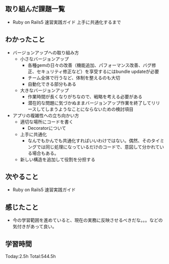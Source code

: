 ## 取り組んだ課題一覧
- Ruby on Rails5 速習実践ガイド 上手に共通化するまで
  
## わかったこと
- バージョンアップへの取り組み方
  - 小さなバージョンアップ
    - 各種gemの日々の改善（機能追加、パフォーマンス改善、バグ修正、セキュリティ修正など）を享受するにはbundle updateが必要
    - チーム全体で行うなど、体制を整えるのも大切
    - 自動化できる部分もある
  - 大きなバージョンアップ
    - 作業時間が長くなりがちなので、戦略を考える必要がある
    - 潜在的な問題に気づかぬままバージョンアップ作業を終了してリリースしてしまうようなことにならないための検討項目
- アプリの複雑性への立ち向かい方
  - 適切な場所にコードを書く
    - Decoratorについて
  - 上手に共通化
    - なんでもかんでも共通化すればいいわけではない。偶然、そのタイミングでは同じ処理になっているだけのコードで、意図して分かれている場合もある。
  - 新しい構造を追加して役割を分担する

## 次やること
- Ruby on Rails5 速習実践ガイド
  
## 感じたこと
- 今の学習範囲を進めていると、現在の実務に反映させるべきだな。。。などの気付きがあって良い。

## 学習時間
Today:2.5h
Total:544.5h

